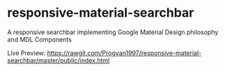 # responsive-material-searchbar
A responsive searchbar implementing Google Material Design philosophy and MDL Components

Live Preview: https://rawgit.com/Progyan1997/responsive-material-searchbar/master/public/index.html
